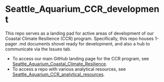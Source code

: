# Seattle_Aquarium_CCR_development

This repo serves as a landing pad for active areas of development of our Coastal Climate Resilience (CCR) program. Specifically, this repo houses 1-pager .md documents shovel ready for development, and also a hub to communicate via the Issues tab. 

* To access our main GitHub landing page for the CCR program, see [Seattle_Aquarium_Coastal_Climate_Resilience](https://github.com/zhrandell/Seattle_Aquarium_Coastal_Climate_Resilience). 
* To access a repo with various analytical resources, see [Seattle_Aquarium_CCR_analytical_resources](https://github.com/zhrandell/Seattle_Aquarium_CCR_analytical_resources).
